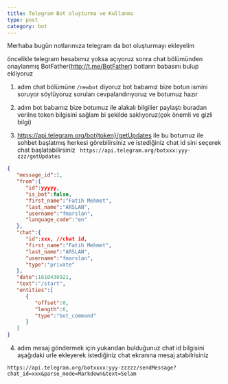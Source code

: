 ```yaml
---
title: Telegram Bot oluşturma ve Kullanma
type: post
category: bot
---
```


Merhaba bugün notlarımıza telegram da bot oluşturmayı ekleyelim

öncelikle telegram hesabımız yoksa açıyoruz sonra chat bölümünden onaylanmış BotFather(http://t.me/BotFather) botların babasını bulup ekliyoruz

1. adım chat bölümüne ``/newbot`` diyoruz bot babamız bize botun ismini soruyor söylüyoruz soruları cevpalandırıyoruz ve botumuz hazır

2. adım bot babamız bize botumuz ile alakalı bilgilier paylaştı buradan verilne token bilgisini sağlam bi şekilde saklıyoruz(çok önemli ve gizli bilgi)

3. https://api.telegram.org/bot{token}/getUpdates ile bu botumuz ile sohbet başlatmış herkesi görebilirsiniz ve istediğiniz chat id sini seçerek chat başlatabilirsiniz
``` https://api.telegram.org/botxxx:yyy-zzz/getUpdates```
```json
{
   "message_id":1,
   "from":{
      "id":yyyyy,
      "is_bot":false,
      "first_name":"Fatih Mehmet",
      "last_name":"ARSLAN",
      "username":"fmarslan",
      "language_code":"en"
   },
   "chat":{
      "id":xxx, //chat id,
      "first_name":"Fatih Mehmet",
      "last_name":"ARSLAN",
      "username":"fmarslan",
      "type":"private"
   },
   "date":1610438921,
   "text":"/start",
   "entities":[
      {
         "offset":0,
         "length":6,
         "type":"bot_command"
      }
   ]
}
```


4. adım mesaj göndermek için yukarıdan bulduğunuz chat id bilgisini aşağıdaki urle ekleyerek istediğiniz chat ekranına mesaj atabilrisiniz

``https://api.telegram.org/botxxxx:yyy-zzzzz/sendMessage?chat_id=xxx&parse_mode=Markdown&text=Selam``


